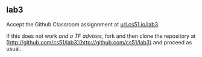 
## lab3




Accept the Github Classroom assignnment at 
[url.cs51.io/lab3](http://url.cs51.io/lab3). 

If this does not work _and a TF advises_, fork and then clone the repository at 
[http://github.com/cs51/lab3](http://github.com/cs51/lab3) 
and proceed as usual.

